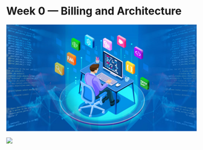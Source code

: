# Week 0 — Billing and Architecture

![Cruddur Graphic](_docs/assets/devops.jpg)

![](https://pandao.github.io/editor.md/images/logos/editormd-logo-180x180.png)

